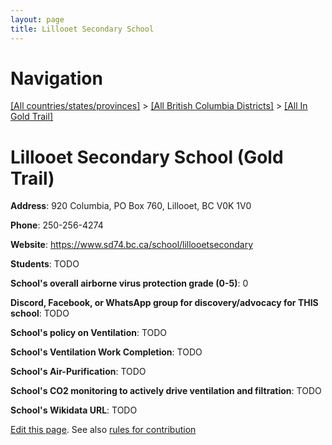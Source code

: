 ```yaml
---
layout: page
title: Lillooet Secondary School
---
```

# Navigation

[[All countries/states/provinces]](../../..) > [[All British Columbia Districts]](../..) > [[All In Gold Trail]](..)

# Lillooet Secondary School (Gold Trail)

**Address**: 920 Columbia, PO Box 760, Lillooet, BC V0K 1V0

**Phone**: 250-256-4274

**Website**: <https://www.sd74.bc.ca/school/lillooetsecondary>

**Students**: TODO

**School's overall airborne virus protection grade (0-5)**: 0

**Discord, Facebook, or WhatsApp group for discovery/advocacy for THIS school**: TODO

**School's policy on Ventilation**: TODO

**School's Ventilation Work Completion**: TODO

**School's Air-Purification**: TODO

**School's CO2 monitoring to actively drive ventilation and filtration**: TODO

**School's Wikidata URL**: TODO


[Edit this page](https://github.com/ventilate-schools/BC/edit/main/./Gold_Trail/Lillooet_Secondary_School.md). See also [rules for contribution](../../../contribution-rules/)
